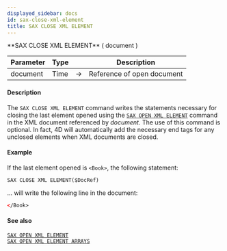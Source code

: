 ```yaml
---
displayed_sidebar: docs
id: sax-close-xml-element
title: SAX CLOSE XML ELEMENT
---
```


<!-- REF #_command_.SAX CLOSE XML ELEMENT.Syntax-->**SAX CLOSE XML ELEMENT** ( document )<!-- END REF-->


<!-- REF #_command_.SAX CLOSE XML ELEMENT.Params -->
|Parameter|Type||Description|
|---------|--- |:---:|------|
|document|Time|->|Reference of open document|
<!-- END REF -->


#### Description



The `SAX CLOSE XML ELEMENT` command writes the statements necessary for closing the last element opened using the [`SAX OPEN XML ELEMENT`](sax-open-xml-element.md) command in the XML document referenced by *document*.
The use of this command is optional. In fact, 4D will automatically add the necessary end tags for any unclosed elements when XML documents are closed.


#### Example


If the last element opened is `<Book>`, the following statement:

```4d
SAX CLOSE XML ELEMENT($DocRef)
```
... will write the following line in the document:

```xml
</Book>
```


#### See also

[`SAX OPEN XML ELEMENT`](sax-open-xml-element.md)<br/>[`SAX OPEN XML ELEMENT ARRAYS`](sax-open-xml-element-arrays.md)
